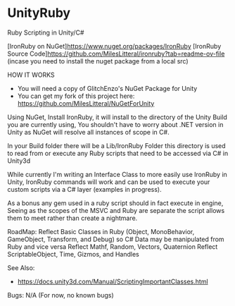 # UnityRuby
 Ruby Scripting in Unity/C#

[IronRuby on NuGet]https://www.nuget.org/packages/IronRuby
[IronRuby Source Code]https://github.com/MilesLitteral/ironruby?tab=readme-ov-file (incase you need to install the nuget package from a local src)

HOW IT WORKS
* You will need a copy of GlitchEnzo's NuGet Package for Unity
* You can get my fork of this project here: https://github.com/MilesLitteral/NuGetForUnity

Using NuGet, Install IronRuby, it will install to the directory of the Unity Build you are currently using,
You shouldn't have to worry about .NET version in Unity as NuGet will resolve all instances of scope in C#.

In your Build folder there will be a Lib/IronRuby Folder this directory is used to read from or execute any Ruby scripts that need to be 
accessed via C# in Unity3d

While currently I'm writing an Interface Class to more easily use IronRuby in Unity, IronRuby commands will work and 
can be used to execute your custom scripts via a C# layer (examples in progress).

As a bonus any gem used in a ruby script should in fact execute in engine, Seeing as the scopes of the MSVC and Ruby are separate the
script allows them to meet rather than create a nightmare.

RoadMap:
Reflect Basic Classes in Ruby (Object, MonoBehavior, GameObject, Transform, and Debug) so C# Data may be manipulated from Ruby and vice versa
Reflect Mathf, Random, Vectors, Quaternion
Reflect ScriptableObject, Time, Gizmos, and Handles

See Also:
* https://docs.unity3d.com/Manual/ScriptingImportantClasses.html

Bugs:
N/A (For now, no known bugs)
